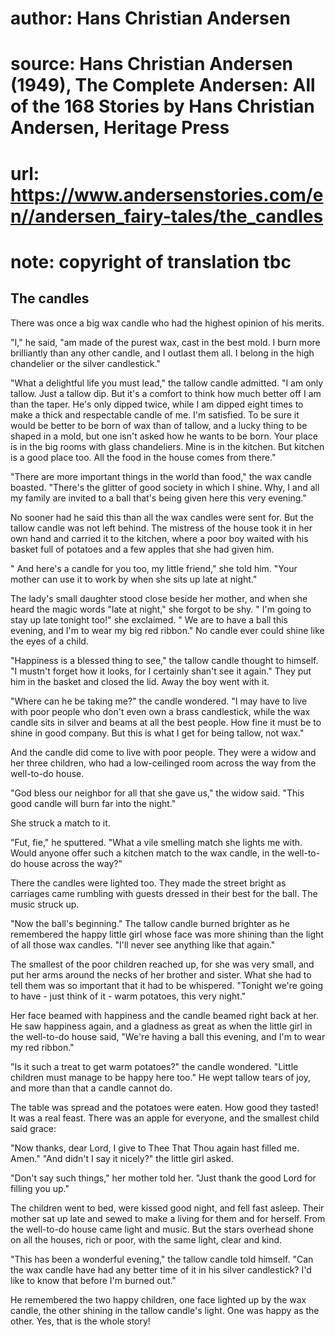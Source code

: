 # author: Hans Christian Andersen
# source: Hans Christian Andersen (1949), The Complete Andersen: All of the 168 Stories by Hans Christian Andersen, Heritage Press
# url: https://www.andersenstories.com/en//andersen_fairy-tales/the_candles
# note: copyright of translation tbc

## The candles 

There was once a big wax candle who had the highest opinion of his
merits.

"I," he said, "am made of the purest wax, cast in the best mold. I
burn more brilliantly than any other candle, and I outlast them all. I
belong in the high chandelier or the silver candlestick."

"What a delightful life you must lead," the tallow candle admitted.
"I am only tallow. Just a tallow dip. But it's a comfort to think how
much better off I am than the taper. He's only dipped twice, while I am
dipped eight times to make a thick and respectable candle of me. I'm
satisfied. To be sure it would be better to be born of wax than of
tallow, and a lucky thing to be shaped in a mold, but one isn't asked
how he wants to be born. Your place is in the big rooms with glass
chandeliers. Mine is in the kitchen. But kitchen is a good place too.
All the food in the house comes from there."

"There are more important things in the world than food," the wax
candle boasted. "There's the glitter of good society in which I shine.
Why, I and all my family are invited to a ball that's being given here
this very evening."

No sooner had he said this than all the wax candles were sent for. But
the tallow candle was not left behind. The mistress of the house took it
in her own hand and carried it to the kitchen, where a poor boy waited
with his basket full of potatoes and a few apples that she had given
him.

" And here's a candle for you too, my little friend," she told him.
"Your mother can use it to work by when she sits up late at night."

The lady's small daughter stood close beside her mother, and when she
heard the magic words "late at night," she forgot to be shy. " I'm
going to stay up late tonight too!" she exclaimed. " We are to have a
ball this evening, and I'm to wear my big red ribbon." No candle ever
could shine like the eyes of a child.

"Happiness is a blessed thing to see," the tallow candle thought to
himself. "I mustn't forget how it looks, for I certainly shan't see
it again." They put him in the basket and closed the lid. Away the boy
went with it.

"Where can he be taking me?" the candle wondered. "I may have to live
with poor people who don't even own a brass candlestick, while the wax
candle sits in silver and beams at all the best people. How fine it must
be to shine in good company. But this is what I get for being tallow,
not wax."

And the candle did come to live with poor people. They were a widow and
her three children, who had a low-ceilinged room across the way from the
well-to-do house.

"God bless our neighbor for all that she gave us," the widow said.
"This good candle will burn far into the night."

She struck a match to it.

"Fut, fie," he sputtered. "What a vile smelling match she lights me
with. Would anyone offer such a kitchen match to the wax candle, in the
well-to-do house across the way?"

There the candles were lighted too. They made the street bright as
carriages came rumbling with guests dressed in their best for the ball.
The music struck up.

"Now the ball's beginning." The tallow candle burned brighter as he
remembered the happy little girl whose face was more shining than the
light of all those wax candles. "I'll never see anything like that
again."

The smallest of the poor children reached up, for she was very small,
and put her arms around the necks of her brother and sister. What she
had to tell them was so important that it had to be whispered. "Tonight
we're going to have - just think of it - warm potatoes, this very
night."

Her face beamed with happiness and the candle beamed right back at her.
He saw happiness again, and a gladness as great as when the little girl
in the well-to-do house said, "We're having a ball this evening, and
I'm to wear my red ribbon."

"Is it such a treat to get warm potatoes?" the candle wondered.
"Little children must manage to be happy here too." He wept tallow
tears of joy, and more than that a candle cannot do.

The table was spread and the potatoes were eaten. How good they tasted!
It was a real feast. There was an apple for everyone, and the smallest
child said grace:

"Now thanks, dear Lord, I give to Thee
That Thou again hast filled me. Amen."
"And didn't I say it nicely?" the little girl asked.

"Don't say such things," her mother told her. "Just thank the good
Lord for filling you up."

The children went to bed, were kissed good night, and fell fast asleep.
Their mother sat up late and sewed to make a living for them and for
herself. From the well-to-do house came light and music. But the stars
overhead shone on all the houses, rich or poor, with the same light,
clear and kind.

"This has been a wonderful evening," the tallow candle told himself.
"Can the wax candle have had any better time of it in his silver
candlestick? I'd like to know that before I'm burned out."

He remembered the two happy children, one face lighted up by the wax
candle, the other shining in the tallow candle's light. One was happy
as the other. Yes, that is the whole story!

